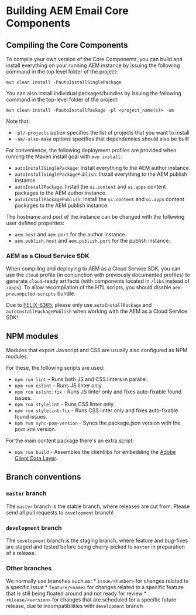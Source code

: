 # Building AEM Email Core Components

## Compiling the Core Components

To compile your own version of the Core Components, you can build and install everything on your running AEM instance by issuing the following command in the top level folder of the project:

    mvn clean install -PautoInstallSinglePackage

You can also install individual packages/bundles by issuing the following command in the top-level folder of the project:

    mvn clean install -PautoInstallPackage -pl <project_name(s)> -am

Note that:
* `-pl/-projects` option specifies the list of projects that you want to install
* `-am/-also-make` options specifies that dependencies should also be built

For convenience, the following deployment profiles are provided when running the Maven install goal with `mvn install`:
* `autoInstallSinglePackage`: Install everything to the AEM author instance.
* `autoInstallSinglePackagePublish`: Install everything to the AEM publish instance.
* `autoInstallPackage`: Install the `ui.content` and `ui.apps` content packages to the AEM author instance.
* `autoInstallPackagePublish`: Install the `ui.content` and `ui.apps` content packages to the  AEM publish instance.

The hostname and port of the instance can be changed with the following user defined properties:
* `aem.host` and `aem.port` for the author instance.
* `aem.publish.host` and `aem.publish.port` for the publish instance.

### AEM as a Cloud Service SDK

When compiling and deploying to AEM as a Cloud Service SDK, you can use the `cloud` profile (in conjunction with 
previously documented profiles) to generate `cloud`-ready artifacts (with components located in `/libs` instead 
of `/apps`). To allow recompilation of the HTL scripts, you should disable `aem-precompiled-scripts` bundle.

Due to [FELIX-6365](https://issues.apache.org/jira/browse/FELIX-6365), please only use `autoInstallPackage` and 
`autoInstallPackagePublish` when working with the AEM as a Cloud Service SDK!

## NPM modules

Modules that export Javscript and CSS are usually also configured as NPM modules.

For these, the following scripts are used:
* `npm run lint` - Runs both JS and CSS linters in parallel.
* `npm run eslint` - Runs JS linter only.
* `npm run eslint:fix` - Runs JS linter only and fixes auto-fixable found issues.
* `npm run stylelint` - Runs CSS linter only.
* `npm run stylelint:fix` - Runs CSS linter only and fixes auto-fixable found issues.
* `npm run sync-pom-version` - Syncs the package.json version with the pom.xml version.

For the main content package there's an extra script:
* `npm run build` - Assembles the clientlibs for embedding the [Adobe Client Data Layer](https://github.com/adobe/adobe-client-data-layer).

## Branch conventions

### `master` branch

The `master` branch is the stable branch, where releases are cut from. Please send all pull requests
to `development` branch!

### `development` branch

The `development` branch is the staging branch, where feature and bug-fixes are staged and tested before
being cherry-picked to `master` in preparation of a release.

### Other branches

We normally use branches such as:
    * `issue/<number>` for changes related to a specific issue
    * `feature/<name>` for changes related to a specific feature that is still being floated around and not ready for review
    * `release/<version>` for changes that are scheduled for a specific future release, due to incompatibilities with `development` branch
